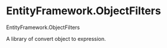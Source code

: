# EntityFramework.ObjectFilters
EntityFramework.ObjectFilters

A library of convert object to expression.
